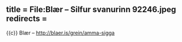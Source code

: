 title = File:Blær – Silfur svanurinn 92246.jpeg
redirects =
---

{{c}} Blær – http://blaer.is/grein/amma-sigga